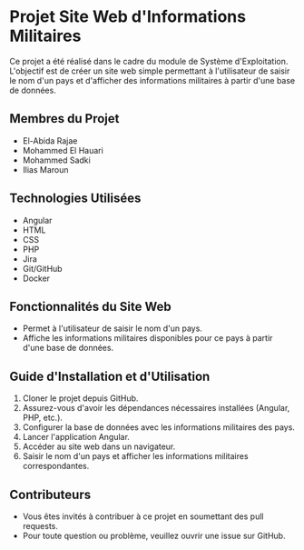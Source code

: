 # Projet Site Web d'Informations Militaires

Ce projet a été réalisé dans le cadre du module de Système d'Exploitation. L'objectif est de créer un site web simple permettant à l'utilisateur de saisir le nom d'un pays et d'afficher des informations militaires à partir d'une base de données.

## Membres du Projet
- El-Abida Rajae
- Mohammed El Hauari
- Mohammed Sadki
- Ilias Maroun

## Technologies Utilisées
- Angular
- HTML
- CSS
- PHP
- Jira
- Git/GitHub
- Docker

## Fonctionnalités du Site Web
- Permet à l'utilisateur de saisir le nom d'un pays.
- Affiche les informations militaires disponibles pour ce pays à partir d'une base de données.

## Guide d'Installation et d'Utilisation
1. Cloner le projet depuis GitHub.
2. Assurez-vous d'avoir les dépendances nécessaires installées (Angular, PHP, etc.).
3. Configurer la base de données avec les informations militaires des pays.
4. Lancer l'application Angular.
5. Accéder au site web dans un navigateur.
6. Saisir le nom d'un pays et afficher les informations militaires correspondantes.

## Contributeurs
- Vous êtes invités à contribuer à ce projet en soumettant des pull requests.
- Pour toute question ou problème, veuillez ouvrir une issue sur GitHub.




